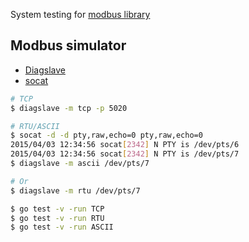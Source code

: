 System testing for [modbus library](https://github.com/gamanlab/go-modbus)

## Modbus simulator

- [Diagslave](http://www.modbusdriver.com/diagslave.html)
- [socat](http://www.dest-unreach.org/socat/)

```bash
# TCP
$ diagslave -m tcp -p 5020

# RTU/ASCII
$ socat -d -d pty,raw,echo=0 pty,raw,echo=0
2015/04/03 12:34:56 socat[2342] N PTY is /dev/pts/6
2015/04/03 12:34:56 socat[2342] N PTY is /dev/pts/7
$ diagslave -m ascii /dev/pts/7

# Or
$ diagslave -m rtu /dev/pts/7

$ go test -v -run TCP
$ go test -v -run RTU
$ go test -v -run ASCII
```
